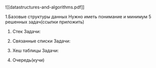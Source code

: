 ![[datastructures-and-algorithms.pdf]]

1.Базовые структуры данных
Нужно иметь понимание и минимум 5 решенных задач(ссылки приложить)
1. Стек
Задачи:

2. Связанные списки
Задачи:

3. Хеш таблицы
Задачи:

4. Очередь(кучи)



